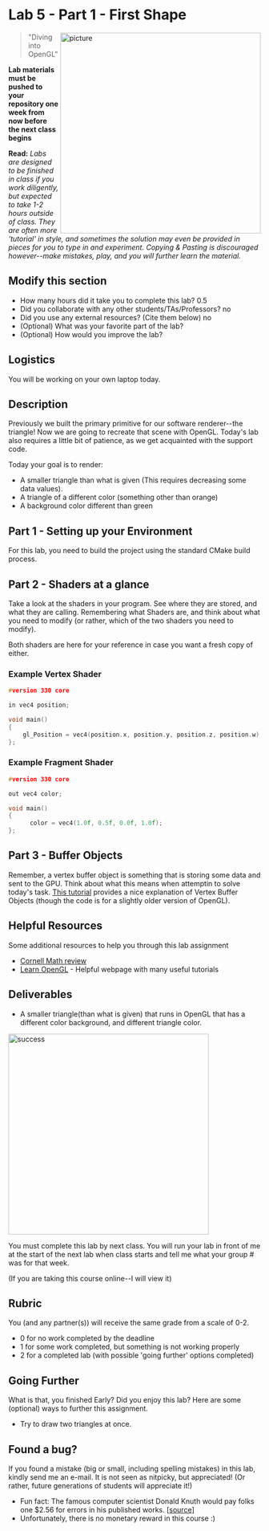 # Lab 5 - Part 1 - First Shape

<img align="right" src="./media/lab.png" width="400px" alt="picture">

> "Diving into OpenGL"

**Lab materials must be pushed to your repository one week from now before the next class begins**

**Read:** *Labs are designed to be finished in class if you work diligently, but expected to take 1-2 hours outside of class. They are often more 'tutorial' in style, and sometimes the solution may even be provided in pieces for you to type in and experiment. Copying & Pasting is discouraged however--make mistakes, play, and you will further learn the material.*

## Modify this section

- How many hours did it take you to complete this lab? 0.5
- Did you collaborate with any other students/TAs/Professors? no
- Did you use any external resources? (Cite them below) no
- (Optional) What was your favorite part of the lab?
- (Optional) How would you improve the lab?

## Logistics

You will be working on your own laptop today.

## Description

Previously we built the primary primitive for our software renderer--the triangle! Now we are going to recreate that scene with OpenGL. Today's lab also requires a little bit of patience, as we get acquainted with the support code.

Today your goal is to render:

- A smaller triangle than what is given (This requires decreasing some data
values).
- A triangle of a different color (something other than orange)
- A background color different than green

## Part 1 - Setting up your Environment

For this lab, you need to build the project using the standard CMake build process.

## Part 2 - Shaders at a glance

Take a look at the shaders in your program. See where they are stored, and what they are calling. Remembering what Shaders are, and think about what you need to modify (or rather, which of the two shaders you need to modify). 

Both shaders are here for your reference in case you want a fresh copy of either.

### Example Vertex Shader

```cpp
#version 330 core

in vec4 position;

void main()
{
    gl_Position = vec4(position.x, position.y, position.z, position.w);
};
```

### Example Fragment Shader
```cpp
#version 330 core

out vec4 color;

void main()
{
      color = vec4(1.0f, 0.5f, 0.0f, 1.0f);
};
```

## Part 3 - Buffer Objects

Remember, a vertex buffer object is something that is storing some data and sent to the GPU. Think about what this means when attemptin to solve today's task. [This tutorial](http://www.songho.ca/opengl/gl_vbo.html) provides a nice explanation of Vertex Buffer Objects (though the code is for a slightly older version of OpenGL).


## Helpful Resources

Some additional resources to help you through this lab assignment

- [Cornell Math review](https://www.cs.cornell.edu/courses/cs1110/2012fa/assignments/assignment5/index.php)
- [Learn OpenGL](https://learnopengl.com) - Helpful webpage with many useful
  tutorials


## Deliverables

- A smaller triangle(than what is given) that runs in OpenGL that has a different color background, and  different triangle color.

<img align="center" src="./media/success.png" width="400px" alt="success">

You must complete this lab by next class. You will run your lab in front of me at the start of the next lab when class starts and tell me what your group # was for that week.

(If you are taking this course online--I will view it)

## Rubric

You (and any partner(s)) will receive the same grade from a scale of 0-2.

- 0 for no work completed by the deadline
- 1 for some work completed, but something is not working properly
- 2 for a completed lab (with possible 'going further' options completed)

## Going Further

What is that, you finished Early? Did you enjoy this lab? Here are some (optional) ways to further this assignment.

- Try to draw two triangles at once.

## Found a bug?

If you found a mistake (big or small, including spelling mistakes) in this lab, kindly send me an e-mail. It is not seen as nitpicky, but appreciated! (Or rather, future generations of students will appreciate it!)

- Fun fact: The famous computer scientist Donald Knuth would pay folks one $2.56 for errors in his published works. [[source](https://en.wikipedia.org/wiki/Knuth_reward_check)]
- Unfortunately, there is no monetary reward in this course :)
